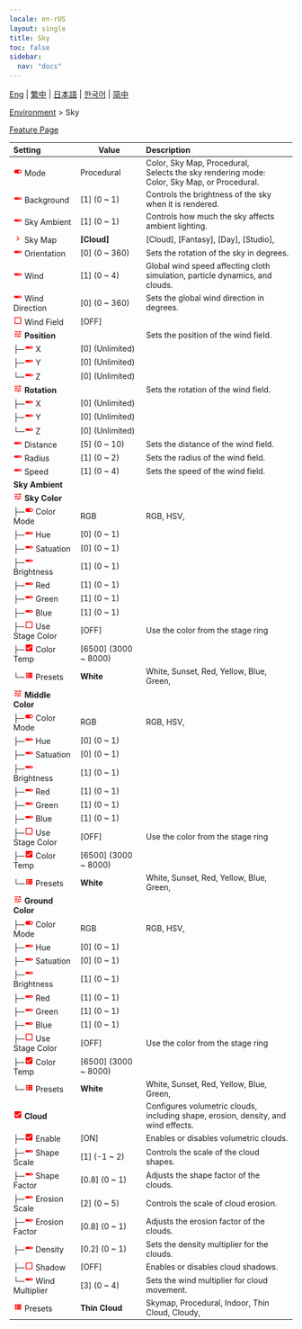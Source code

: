 ```yaml
---
locale: en-rUS
layout: single
title: Sky
toc: false
sidebar:
  nav: "docs"
---
```

[Eng](/dancexr/menu/2025.4/scene/sky) | [繁中](/tw/dancexr/menu/2025.4/scene/sky) | [日本語](/jp/dancexr/menu/2025.4/scene/sky) | [한국어](/kr/dancexr/menu/2025.4/scene/sky) | [简中](/zh/dancexr/menu/2025.4/scene/sky)

[Environment](../menu#Environment) > Sky



[Feature Page](/dancexr/features/sky)

| Setting | Value | Description |
| :--- | --- | :--- |
| <img src="/images/icon/ic_toggle_on.png" alt="toggle on icon"/> Mode</nobr>| Procedural | Color, Sky Map, Procedural, <br/>Selects the sky rendering mode: Color, Sky Map, or Procedural.
| <img src="/images/icon/ic_slider.png" alt="slider icon"/> Background</nobr>| [1] (0 ~ 1) | Controls the brightness of the sky when it is rendered.
| <img src="/images/icon/ic_slider.png" alt="slider icon"/> Sky Ambient</nobr>| [1] (0 ~ 1) | Controls how much the sky affects ambient lighting.
| <img src="/images/icon/ic_chevron.png" alt="chevron icon"/> Sky Map</nobr>| **[Cloud]** | [Cloud], [Fantasy], [Day], [Studio],  |
| <img src="/images/icon/ic_slider.png" alt="slider icon"/> Orientation</nobr>| [0] (0 ~ 360) | Sets the rotation of the sky in degrees.
| <img src="/images/icon/ic_slider.png" alt="slider icon"/> Wind</nobr>| [1] (0 ~ 4) | Global wind speed affecting cloth simulation, particle dynamics, and clouds.
| <img src="/images/icon/ic_slider.png" alt="slider icon"/> Wind Direction</nobr>| [0] (0 ~ 360) | Sets the global wind direction in degrees.
| <img src="/images/icon/ic_check_off.png" alt="check off icon"/> Wind Field</nobr>| [OFF] | 
| <img src="/images/icon/ic_tune.png" alt="tune icon"/> <b>Position</b></nobr>| | Sets the position of the wind field.
| ├─<img src="/images/icon/ic_slider.png" alt="slider icon"/> X</nobr>| [0] (Unlimited) | 
| ├─<img src="/images/icon/ic_slider.png" alt="slider icon"/> Y</nobr>| [0] (Unlimited) | 
| └─<img src="/images/icon/ic_slider.png" alt="slider icon"/> Z</nobr>| [0] (Unlimited) | 
| <img src="/images/icon/ic_tune.png" alt="tune icon"/> <b>Rotation</b></nobr>| | Sets the rotation of the wind field.
| ├─<img src="/images/icon/ic_slider.png" alt="slider icon"/> X</nobr>| [0] (Unlimited) | 
| ├─<img src="/images/icon/ic_slider.png" alt="slider icon"/> Y</nobr>| [0] (Unlimited) | 
| └─<img src="/images/icon/ic_slider.png" alt="slider icon"/> Z</nobr>| [0] (Unlimited) | 
| <img src="/images/icon/ic_slider.png" alt="slider icon"/> Distance</nobr>| [5] (0 ~ 10) | Sets the distance of the wind field.
| <img src="/images/icon/ic_slider.png" alt="slider icon"/> Radius</nobr>| [1] (0 ~ 2) | Sets the radius of the wind field.
| <img src="/images/icon/ic_slider.png" alt="slider icon"/> Speed</nobr>| [1] (0 ~ 4) | Sets the speed of the wind field.
|  <b>Sky Ambient</b></nobr>|| 
| <img src="/images/icon/ic_tune.png" alt="tune icon"/> <b>Sky Color</b></nobr>| | 
| ├─<img src="/images/icon/ic_toggle_on.png" alt="toggle on icon"/> Color Mode</nobr>| RGB | RGB, HSV, 
| ├─<img src="/images/icon/ic_slider.png" alt="slider icon"/> Hue</nobr>| [0] (0 ~ 1) | 
| ├─<img src="/images/icon/ic_slider.png" alt="slider icon"/> Satuation</nobr>| [0] (0 ~ 1) | 
| ├─<img src="/images/icon/ic_slider.png" alt="slider icon"/> Brightness</nobr>| [1] (0 ~ 1) | 
| ├─<img src="/images/icon/ic_slider.png" alt="slider icon"/> Red</nobr>| [1] (0 ~ 1) | 
| ├─<img src="/images/icon/ic_slider.png" alt="slider icon"/> Green</nobr>| [1] (0 ~ 1) | 
| ├─<img src="/images/icon/ic_slider.png" alt="slider icon"/> Blue</nobr>| [1] (0 ~ 1) | 
| ├─<img src="/images/icon/ic_check_off.png" alt="check off icon"/> Use Stage Color</nobr>| [OFF] | Use the color from the stage ring
| ├─<img src="/images/icon/ic_check_on.png" alt="check on icon"/> Color Temp</nobr>| [6500] (3000 ~ 8000) | 
| └─<img src="/images/icon/ic_list.png" alt="list icon"/> Presets</nobr>| **White** | White, Sunset, Red, Yellow, Blue, Green,  |
| <img src="/images/icon/ic_tune.png" alt="tune icon"/> <b>Middle Color</b></nobr>| | 
| ├─<img src="/images/icon/ic_toggle_on.png" alt="toggle on icon"/> Color Mode</nobr>| RGB | RGB, HSV, 
| ├─<img src="/images/icon/ic_slider.png" alt="slider icon"/> Hue</nobr>| [0] (0 ~ 1) | 
| ├─<img src="/images/icon/ic_slider.png" alt="slider icon"/> Satuation</nobr>| [0] (0 ~ 1) | 
| ├─<img src="/images/icon/ic_slider.png" alt="slider icon"/> Brightness</nobr>| [1] (0 ~ 1) | 
| ├─<img src="/images/icon/ic_slider.png" alt="slider icon"/> Red</nobr>| [1] (0 ~ 1) | 
| ├─<img src="/images/icon/ic_slider.png" alt="slider icon"/> Green</nobr>| [1] (0 ~ 1) | 
| ├─<img src="/images/icon/ic_slider.png" alt="slider icon"/> Blue</nobr>| [1] (0 ~ 1) | 
| ├─<img src="/images/icon/ic_check_off.png" alt="check off icon"/> Use Stage Color</nobr>| [OFF] | Use the color from the stage ring
| ├─<img src="/images/icon/ic_check_on.png" alt="check on icon"/> Color Temp</nobr>| [6500] (3000 ~ 8000) | 
| └─<img src="/images/icon/ic_list.png" alt="list icon"/> Presets</nobr>| **White** | White, Sunset, Red, Yellow, Blue, Green,  |
| <img src="/images/icon/ic_tune.png" alt="tune icon"/> <b>Ground Color</b></nobr>| | 
| ├─<img src="/images/icon/ic_toggle_on.png" alt="toggle on icon"/> Color Mode</nobr>| RGB | RGB, HSV, 
| ├─<img src="/images/icon/ic_slider.png" alt="slider icon"/> Hue</nobr>| [0] (0 ~ 1) | 
| ├─<img src="/images/icon/ic_slider.png" alt="slider icon"/> Satuation</nobr>| [0] (0 ~ 1) | 
| ├─<img src="/images/icon/ic_slider.png" alt="slider icon"/> Brightness</nobr>| [1] (0 ~ 1) | 
| ├─<img src="/images/icon/ic_slider.png" alt="slider icon"/> Red</nobr>| [1] (0 ~ 1) | 
| ├─<img src="/images/icon/ic_slider.png" alt="slider icon"/> Green</nobr>| [1] (0 ~ 1) | 
| ├─<img src="/images/icon/ic_slider.png" alt="slider icon"/> Blue</nobr>| [1] (0 ~ 1) | 
| ├─<img src="/images/icon/ic_check_off.png" alt="check off icon"/> Use Stage Color</nobr>| [OFF] | Use the color from the stage ring
| ├─<img src="/images/icon/ic_check_on.png" alt="check on icon"/> Color Temp</nobr>| [6500] (3000 ~ 8000) | 
| └─<img src="/images/icon/ic_list.png" alt="list icon"/> Presets</nobr>| **White** | White, Sunset, Red, Yellow, Blue, Green,  |
| <img src="/images/icon/ic_check_on.png" alt="check on icon"/> <b>Cloud</b></nobr>| | Configures volumetric clouds, including shape, erosion, density, and wind effects.
| ├─<img src="/images/icon/ic_check_on.png" alt="check on icon"/> Enable</nobr>| [ON] | Enables or disables volumetric clouds.
| ├─<img src="/images/icon/ic_slider.png" alt="slider icon"/> Shape Scale</nobr>| [1] (-1 ~ 2) | Controls the scale of the cloud shapes.
| ├─<img src="/images/icon/ic_slider.png" alt="slider icon"/> Shape Factor</nobr>| [0.8] (0 ~ 1) | Adjusts the shape factor of the clouds.
| ├─<img src="/images/icon/ic_slider.png" alt="slider icon"/> Erosion Scale</nobr>| [2] (0 ~ 5) | Controls the scale of cloud erosion.
| ├─<img src="/images/icon/ic_slider.png" alt="slider icon"/> Erosion Factor</nobr>| [0.8] (0 ~ 1) | Adjusts the erosion factor of the clouds.
| ├─<img src="/images/icon/ic_slider.png" alt="slider icon"/> Density</nobr>| [0.2] (0 ~ 1) | Sets the density multiplier for the clouds.
| ├─<img src="/images/icon/ic_check_off.png" alt="check off icon"/> Shadow</nobr>| [OFF] | Enables or disables cloud shadows.
| └─<img src="/images/icon/ic_slider.png" alt="slider icon"/> Wind Multiplier</nobr>| [3] (0 ~ 4) | Sets the wind multiplier for cloud movement.
| <img src="/images/icon/ic_list.png" alt="list icon"/> Presets</nobr>| **Thin Cloud** | Skymap, Procedural, Indoor, Thin Cloud, Cloudy,  |
